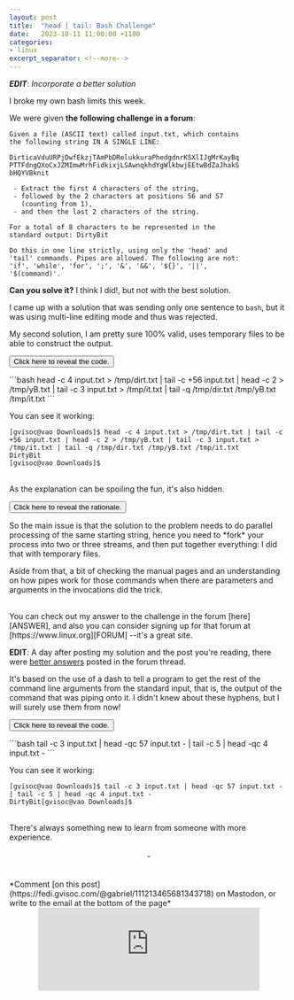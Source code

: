 ```yaml
---
layout: post
title:  "head | tail: Bash Challenge"
date:   2023-10-11 11:00:00 +1100
categories:
- linux
excerpt_separator: <!--more-->
---
```

***EDIT***: *Incorporate a better solution*

I broke my own bash limits this week. 

We were given **the following challenge in a forum**:

```
Given a file (ASCII text) called input.txt, which contains 
the following string IN A SINGLE LINE:

DirticaVduURPjDwfEkzjTAmPbDRelukkuraPhedgdnrKSXlIJgMrKayBq
PTTFdngQXoCxJZMImwMrhFidkixjLSAwnqkhdYgWlkbwjEEtwBdZaJhakS
bHQYVBknit

 - Extract the first 4 characters of the string,
 - followed by the 2 characters at positions 56 and 57 
   (counting from 1),
 - and then the last 2 characters of the string. 
 
For a total of 8 characters to be represented in the 
standard output: DirtyBit
 
Do this in one line strictly, using only the 'head' and 
'tail' commands. Pipes are allowed. The following are not:
'if', 'while', 'for', ';', '&', '&&', '${}', '||', 
'$(command)'.
```

**Can you solve it?** I think I did!, but not with the best solution.
<!--more-->

I came up with a solution that was sending only one sentence to `bash`, but it was using multi-line editing mode and thus was rejected.

My second solution, I am pretty sure 100% valid, uses temporary files to be able to construct the output.

<button class="collapsible" id="solution">Click here to reveal the code.</button>
<div class="content" id="solutiondata" markdown="1">
```bash
head -c 4 input.txt > /tmp/dirt.txt | tail -c +56 input.txt | head -c 2 > /tmp/yB.txt | tail -c 3 input.txt > /tmp/it.txt | tail -q /tmp/dir.txt /tmp/yB.txt /tmp/it.txt
```

You can see it working:
```terminal
[gvisoc@vao Downloads]$ head -c 4 input.txt > /tmp/dirt.txt | tail -c +56 input.txt | head -c 2 > /tmp/yB.txt | tail -c 3 input.txt > /tmp/it.txt | tail -q /tmp/dir.txt /tmp/yB.txt /tmp/it.txt
DirtyBit
[gvisoc@vao Downloads]$
```
</div>
<br/>
As the explanation can be spoiling the fun, it's also hidden.

<button class="collapsible" id="rationale">Click here to reveal the rationale.</button>
<div class="content" id="rationaledata" markdown="1">
So the main issue is that the solution to the problem needs to do parallel processing of the same starting string, hence you need to *fork* your process into two or three streams, and then put together everything: I did that with temporary files. 

Aside from that, a bit of checking the manual pages and an understanding on how pipes work for those commands when there are parameters and arguments in the invocations did the trick.
</div>
<br/>
You can check out my answer to the challenge in the forum [here][ANSWER], and also you can consider signing up for that forum at [https://www.linux.org][FORUM] --it's a great site.

**EDIT**: A day after posting my solution and the post you're reading, there were [better answers][BEST] posted in the forum thread. 

It's based on the use of a dash to tell a program to get the rest of the command line arguments from the standard input, that is, the output of the command that was piping onto it. I didn't knew about these hyphens, but I will surely use them from now!

<button class="collapsible" id="bestsolution">Click here to reveal the code.</button>
<div class="content" id="bestsolutiondata" markdown="1">
```bash
tail -c 3 input.txt | head -qc 57 input.txt - | tail -c 5 | head -qc 4 input.txt -
```

You can see it working:
```terminal
[gvisoc@vao Downloads]$ tail -c 3 input.txt | head -qc 57 input.txt - | tail -c 5 | head -qc 4 input.txt -
DirtyBit[gvisoc@vao Downloads]$
```
</div>
<br/>
There's always something new to learn from someone with more experience.
<br/>
<br/>
<center> - </center>
<br/>
<br/>
*Comment [on this post](https://fedi.gvisoc.com/@gabriel/111213465681343718) on Mastodon, or write to the email at the bottom of the page*
<center><iframe src="https://fedi.gvisoc.com/@gabriel/111213465681343718/embed" class="mastodon-embed" style="max-width: 100%; border: 0" width="400" allowfullscreen="allowfullscreen"></iframe><script src="https://fedi.gvisoc.com/embed.js" async="async"></script></center>

[ANSWER]: https://www.linux.org/threads/head-and-tail-trick.47042/post-207400 "My answer to the challenge in the forum"
[FORUM]: https://www.linux.org "The site linux.org"
[BEST]: https://www.linux.org/threads/head-and-tail-trick.47042/post-207467 "Best answer in my opinion"